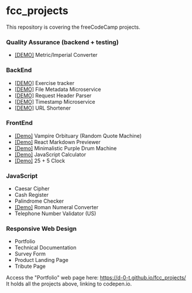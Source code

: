 # fcc_projects

This repository is covering the freeCodeCamp projects.

### Quality Assurance (backend + testing)

- [[DEMO]](https://replit.com/@d-0-t/MetricImperial-Converter) Metric/Imperial Converter

### BackEnd

- [[DEMO]](https://replit.com/@d-0-t/Exercise-Tracker) Exercise tracker
- [[DEMO]](https://replit.com/@d-0-t/File-Metadata-Microservice) File Metadata Microservice
- [[DEMO]](https://replit.com/@d-0-t/Request-Header-Parser-Microservice) Request Header Parser
- [[DEMO]](https://replit.com/@d-0-t/Timestamp-Microservice) Timestamp Microservice
- [[DEMO]](https://replit.com/@d-0-t/URL-Shortener) URL Shortener

### FrontEnd

- [[Demo]](https://codepen.io/d-o-t/full/xxrjbzo) Vampire Orbituary (Random Quote Machine)
- [[Demo]](https://codepen.io/d-o-t/full/RwgJyOP) React Markdown Previewer
- [[Demo]](https://codepen.io/d-o-t/full/jOwebed) Minimalistic Purple Drum Machine
- [[Demo]](https://codepen.io/d-o-t/full/OJgagZj) JavaScript Calculator
- [[Demo]](https://codepen.io/d-o-t/full/oNwJqer) 25 + 5 Clock

### JavaScript

- Caesar Cipher
- Cash Register
- Palindrome Checker
- [[Demo]](https://codepen.io/d-o-t/full/OJgdYvr) Roman Numeral Converter
- Telephone Number Validator (US)

### Responsive Web Design

- Portfolio
- Technical Documentation
- Survey Form
- Product Landing Page
- Tribute Page

Access the "Portfolio" web page here: https://d-0-t.github.io/fcc_projects/  
It holds all the projects above, linking to codepen.io.
